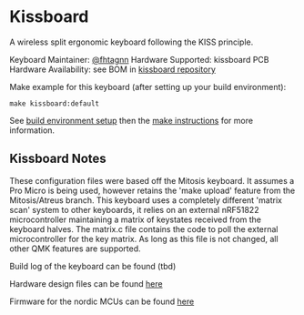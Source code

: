 Kissboard
=======

A wireless split ergonomic keyboard following the KISS principle. 

Keyboard Maintainer: [@fhtagnn](https://github.com/fhtagnn)
Hardware Supported: kissboard PCB
Hardware Availability: see BOM in [kissboard repository](https://github.com/fhtagnn/kissboard)

Make example for this keyboard (after setting up your build environment):

    make kissboard:default

See [build environment setup](https://docs.qmk.fm/build_environment_setup.html) then the [make instructions](https://docs.qmk.fm/make_instructions.html) for more information.

## Kissboard Notes

These configuration files were based off the Mitosis keyboard. It assumes a Pro Micro is being used, however retains the 'make upload' feature from the Mitosis/Atreus branch. This keyboard uses a completely different 'matrix scan' system to other keyboards, it relies on an external nRF51822 microcontroller maintaining a matrix of keystates received from the keyboard halves. The matrix.c file contains the code to poll the external microcontroller for the key matrix. As long as this file is not changed, all other QMK features are supported.

Build log of the keyboard can be found (tbd)

Hardware design files can be found [here](https://github.com/fhtagnn/kissboard)

Firmware for the nordic MCUs can be found [here](https://github.com/fhtagnn/kissboard/firmware)
